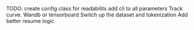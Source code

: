 TODO:
    create config class for readabilits
    add cli to all parameters
    Track curve. Wandb or tensorboard
    Switch up the dataset and tokenization
    Add better resume logic
